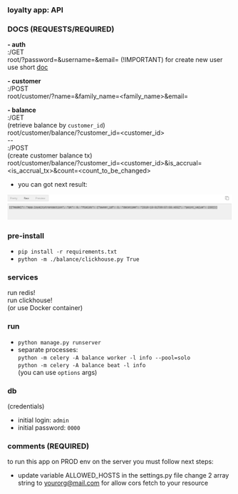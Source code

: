 ### loyalty app: API

### DOCS (REQUESTS/REQUIRED)

<b> - auth </b> </br>
:/GET </br>
root/?password=<password>&username=<username>&email=<email>
(!IMPORTANT)
for create new user use short <a target="_self" href="https://github.com/maryjanyes/loyalty-api/blob/master/how-to-manage-account.md">doc</a>

<b> - customer </b> </br>
:/POST </br>
root/customer/?name=<name>&family_name=<family_name>&email=<email>

<b> - balance </b> </br>
:/GET </br>
(retrieve balance by `customer_id`) </br>
root/customer/balance/?customer_id=<customer_id> </br>
-- </br>
:/POST </br>
(create customer balance tx) </br>
root/customer/balance/?customer_id=<customer_id>&is_accrual=<is_accrual_tx>&count=<count_to_be_changed>
- you can got next result:
<img src="./tx-response-example.png" alt="tx response" />

### pre-install
- `pip install -r requirements.txt`
- `python -m ./balance/clickhouse.py True`

### services
run redis! </br>
run clickhouse! </br>
(or use Docker container)

### run
- `python manage.py runserver`
- separate processes: </br>
`python -m celery -A balance worker -l info --pool=solo` </br>
`python -m celery -A balance beat -l info` </br>
(you can use `options` args)

### db
(credentials)
- initial login: `admin`
- initial password: `0000`

### comments (REQUIRED)
to run this app on PROD env on the server you must follow next steps:
- update variable ALLOWED_HOSTS in the settings.py file
  change 2 array string to <yourorg@mail.com> for allow cors fetch to your resource
